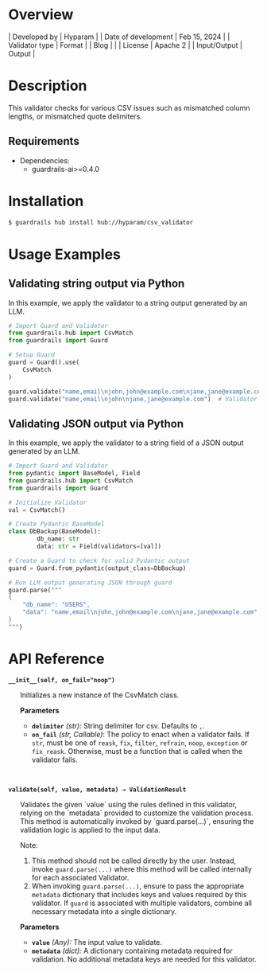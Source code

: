 # Overview

| Developed by | Hyparam |
| Date of development | Feb 15, 2024 |
| Validator type | Format |
| Blog |  |
| License | Apache 2 |
| Input/Output | Output |

# Description
This validator checks for various CSV issues such as mismatched column lengths, or mismatched quote delimiters.

## Requirements

* Dependencies:
	- guardrails-ai>=0.4.0

# Installation

```bash
$ guardrails hub install hub://hyparam/csv_validator
```

# Usage Examples

## Validating string output via Python

In this example, we apply the validator to a string output generated by an LLM.

```python
# Import Guard and Validator
from guardrails.hub import CsvMatch
from guardrails import Guard

# Setup Guard
guard = Guard().use(
    CsvMatch
)

guard.validate("name,email\njohn,john@example.com\njane,jane@example.com")  # Validator passes
guard.validate("name,email\njohn\njane,jane@example.com")  # Validator fails
```

## Validating JSON output via Python

In this example, we apply the validator to a string field of a JSON output generated by an LLM.

```python
# Import Guard and Validator
from pydantic import BaseModel, Field
from guardrails.hub import CsvMatch
from guardrails import Guard

# Initialize Validator
val = CsvMatch()

# Create Pydantic BaseModel
class DbBackup(BaseModel):
		db_name: str
		data: str = Field(validators=[val])

# Create a Guard to check for valid Pydantic output
guard = Guard.from_pydantic(output_class=DbBackup)

# Run LLM output generating JSON through guard
guard.parse("""
{
    "db_name": "USERS",
    "data": "name,email\njohn,john@example.com\njane,jane@example.com"
}
""")
```

# API Reference

**`__init__(self, on_fail="noop")`**
<ul>
Initializes a new instance of the CsvMatch class.

**Parameters**
- **`delimiter`** *(str)*: String delimiter for csv. Defaults to `,`.
- **`on_fail`** *(str, Callable)*: The policy to enact when a validator fails.  If `str`, must be one of `reask`, `fix`, `filter`, `refrain`, `noop`, `exception` or `fix_reask`. Otherwise, must be a function that is called when the validator fails.
</ul>
<br/>

**`validate(self, value, metadata) → ValidationResult`**
<ul>
Validates the given `value` using the rules defined in this validator, relying on the `metadata` provided to customize the validation process. This method is automatically invoked by `guard.parse(...)`, ensuring the validation logic is applied to the input data.

Note:

1. This method should not be called directly by the user. Instead, invoke `guard.parse(...)` where this method will be called internally for each associated Validator.
2. When invoking `guard.parse(...)`, ensure to pass the appropriate `metadata` dictionary that includes keys and values required by this validator. If `guard` is associated with multiple validators, combine all necessary metadata into a single dictionary.

**Parameters**
- **`value`** *(Any):* The input value to validate.
- **`metadata`** *(dict):* A dictionary containing metadata required for validation. No additional metadata keys are needed for this validator.
</ul>
